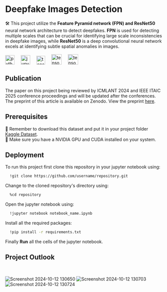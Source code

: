 # Deepfake Images Detection

🛠️ This project utilize the **Feature Pyramid network (FPN) and ResNet50** neural network architecture to detect deepfakes. **FPN** is used for detecting multiple scales that can be crucial for identifying large scale inconsistencies in deepfake images, while **ResNet50** is a deep convolutional neural network excels at identifying subtle spatial anomalies in images.<br>
<br><img src="https://cdn.jsdelivr.net/gh/devicons/devicon/icons/python/python-original.svg" height="30" alt="python logo"  />
<img width="12" />
<img src="https://cdn.jsdelivr.net/gh/devicons/devicon/icons/jupyter/jupyter-original.svg" height="30" alt="jupyter logo"  />
<img width="12" />
<img src="https://upload.wikimedia.org/wikipedia/commons/0/05/Scikit_learn_logo_small.svg" height="28" alt="tensorflow logo"  />
<img width="12" />
<img src="https://www.silicon.co.uk/wp-content/uploads/2013/06/nvidia-cuda-1280x720.jpg" height="33" alt="tensorflow logo"  />
<img width="12" />
<img src="https://img.icons8.com/fluent/600/000000/anaconda--v2.png" height="33" alt="tensorflow logo"  />

## Publication

The paper on this project being reviewed by ICMLANT 2024 and IEEE ITAIC 2025 conference proceedings and will be updated after the conferences.<br>
The preprint of this article is available on Zenodo. View the preprint [here](https://doi.org/10.5281/zenodo.13986004).


## Prerequisites

🚨 Remember to download this dataset and put it in your project folder [Kaggle Dataset](https://www.kaggle.com/datasets/manjilkarki/deepfake-and-real-images). <br>
🚨 Make sure you have a NVIDIA GPU and CUDA installed on your system.

## Deployment

To run this project first clone this repository in your jupyter notebook using:

```bash
  !git clone https://github.com/username/repository.git
```
Change to the cloned repository's directory using:

```bash
  %cd repository
```

Open the jupyter notebook using:
```bash
  !jupyter notebook notebook_name.ipynb
```

Install all the required packages:
```bash
  !pip install -r requirements.txt
```

Finally **Run** all the cells of the jupyter notebook.


## Project Outlook
<br>

![Screenshot 2024-10-12 130650](https://github.com/user-attachments/assets/ca23235b-7f41-4908-b138-6a6acbb962d0)
![Screenshot 2024-10-12 130703](https://github.com/user-attachments/assets/a6ccf8b3-a637-4f48-b1c5-4c1d087e2b3a)
![Screenshot 2024-10-12 130724](https://github.com/user-attachments/assets/e4df9a53-8c85-4895-8ab1-53e968650f06)

